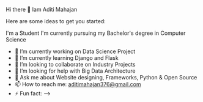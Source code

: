  Hi there 👋 Iam Aditi Mahajan


Here are some ideas to get you started:

I'm a Student
I'm currently pursuing my Bachelor's degree in Computer Science

- 🔭 I’m currently working on Data Science Project
- 🌱 I’m currently learning Django and Flask
- 👯 I’m looking to collaborate on Industry Projects
- 🤔 I’m looking for help with Big Data Architecture
- 💬 Ask me about Website designing, Frameworks, Python & Open Source
- 📫 How to reach me: aditimahajan376@gmail.com
- ⚡ Fun fact: 
-->
